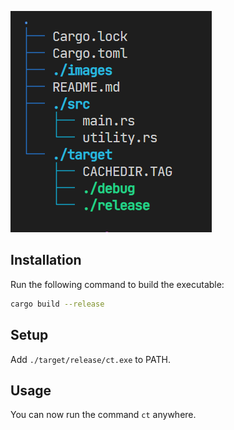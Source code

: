 ![Demo of Fancy Tree](./images/example.png)

## Installation
Run the following command to build the executable:
```bash
cargo build --release
```
## Setup
Add `./target/release/ct.exe` to PATH.

## Usage
You can now run the command `ct` anywhere.
